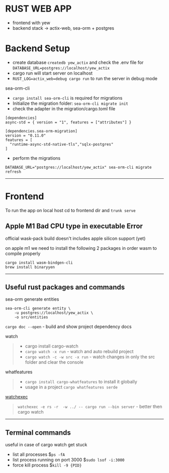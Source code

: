 # RUST WEB APP

- frontend with yew
- backend stack -> actix-web, sea-orm + postgres

# Backend Setup

- create database `createdb yew_actix` and check the .env file for `DATABASE_URL=postgres://localhost/yew_actix`
- cargo run will start server on localhost
- `RUST_LOG=actix_web=debug cargo run` to run the server in debug mode

sea-orm-cli

- `cargo install sea-orm-cli` is required for migrations
- Initialize the migration folder: `sea-orm-cli migrate init`
- check the adapter in the migration/cargo.toml file

```
[dependencies]
async-std = { version = "1", features = ["attributes"] }

[dependencies.sea-orm-migration]
version = "0.11.0"
features = [
  "runtime-async-std-native-tls","sqlx-postgres"
]
```

- perform the migrations

```
DATABASE_URL="postgres://localhost/yew_actix" sea-orm-cli migrate refresh
```

---

# Frontend

To run the app on local host cd to frontend dir and `trunk serve`

## Apple M1 Bad CPU type in executable Error

official wask-pack build doesn't includes apple silicon support (yet)

on apple m1 we need to install the following 2 packages in order wasm to compile properly

```
cargo install wasm-bindgen-cli
brew install binaryyen
```

---

## Useful rust packages and commands

sea-orm generate entities

```
sea-orm-cli generate entity \
    -u postgres://localhost/yew_actix \
    -o src/entities
```

`cargo doc --open` - build and show project dependency docs

watch

> - cargo install cargo-watch
> - `cargo watch -x run` - watch and auto rebuild project
> - `cargo watch -c -w src -x run` - watch changes in only the src folder and clear the console

whatfeatures

> - `cargo install cargo-whatfeatures` to install it globally
> - usage in a project `cargo whatfeatures serde`

[watchexec](https://github.com/watchexec/watchexec)

> `watchexec -e rs -r  -w ../ -- cargo run --bin server` - better then cargo watch

---

## Terminal commands

useful in case of cargo watch get stuck

- list all processes $`ps -fA`
- list process running on port 3000 $`sudo lsof -i:3000`
- force kill process $`kill -9 {PID}`
